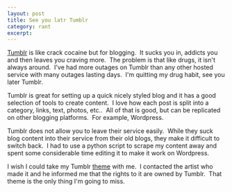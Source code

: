 ```yaml
---
layout: post
title: See you latr Tumblr
category: rant
excerpt: 
---
```

<a href="http://www.tumblr.com/">Tumblr</a> is like crack cocaine but for blogging.  It sucks you in, addicts you and then leaves you craving more.  The problem is that like drugs, it isn't always around.  I've had more outages on Tumblr than any other hosted service with many outages lasting days.  I'm quitting my drug habit, see you later Tumblr.

Tumblr is great for setting up a quick nicely styled blog and it has a good selection of tools to create content.  I love how each post is split into a category, links, text, photos, etc..  All of that is good, but can be replicated on other blogging platforms.  For example, Wordpress.

Tumblr does not allow you to leave their service easily.  While they suck blog content into their service from their old blogs, they make it difficult to switch back.  I had to use a python script to scrape my content away and spent some considerable time editing it to make it work on Wordpress.

I wish I could take my Tumblr <a href="http://scaffold.tumblr.com/">theme</a> with me.  I contacted the artist who made it and he informed me that the rights to it are owned by Tumblr.  That theme is the only thing I'm going to miss.